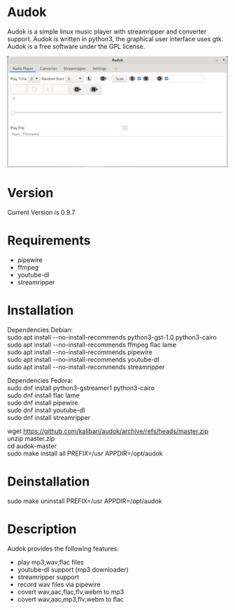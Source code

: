 Audok
======
Audok is a simple linux music player with streamripper and converter support. Audok is written in python3, the graphical user interface uses gtk. Audok is a free software under the GPL license.

![Screenshot](https://github.com/kalibari/audok/blob/master/audok/screenshot.png)


Version
======
Current Version is 0.9.7


Requirements
======
- pipewire
- ffmpeg
- youtube-dl
- streamripper


Installation
======
Dependencies Debian:<br/>
sudo apt install --no-install-recommends python3-gst-1.0 python3-cairo<br/>
sudo apt install --no-install-recommends ffmpeg flac lame<br/>
sudo apt install --no-install-recommends pipewire<br/>
sudo apt install --no-install-recommends youtube-dl<br/>
sudo apt install --no-install-recommends streamripper<br/>

Dependencies Fedora:<br/>
sudo dnf install python3-gstreamer1 python3-cairo<br/>
sudo dnf install flac lame<br/>
sudo dnf install pipewire<br/>
sudo dnf install youtube-dl<br/>
sudo dnf install streamripper<br/>

wget https://github.com/kalibari/audok/archive/refs/heads/master.zip<br/>
unzip master.zip<br/>
cd audok-master<br/>
sudo make install all PREFIX=/usr APPDIR=/opt/audok<br/>


Deinstallation
======
sudo make uninstall PREFIX=/usr APPDIR=/opt/audok<br/>


Description
======
Audok provides the following features:
- play mp3,wav,flac files
- youtube-dl support (mp3 downloader)
- streamripper support
- record wav files via pipewire
- covert wav,aac,flac,flv,webm to mp3
- covert wav,aac,mp3,flv,webm to flac
